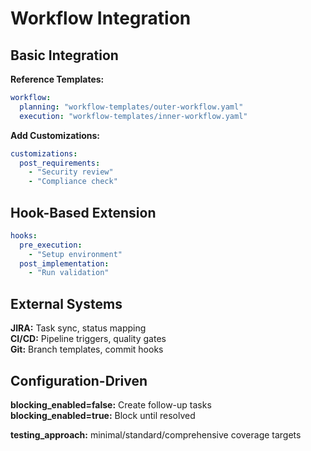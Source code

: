 # Workflow Integration

## Basic Integration

**Reference Templates:**
```yaml
workflow:
  planning: "workflow-templates/outer-workflow.yaml"
  execution: "workflow-templates/inner-workflow.yaml"
```

**Add Customizations:**
```yaml
customizations:
  post_requirements:
    - "Security review"
    - "Compliance check"
```

## Hook-Based Extension

```yaml
hooks:
  pre_execution:
    - "Setup environment"
  post_implementation:
    - "Run validation"
```

## External Systems

**JIRA:** Task sync, status mapping  
**CI/CD:** Pipeline triggers, quality gates  
**Git:** Branch templates, commit hooks

## Configuration-Driven

**blocking_enabled=false:** Create follow-up tasks  
**blocking_enabled=true:** Block until resolved

**testing_approach:** minimal/standard/comprehensive coverage targets